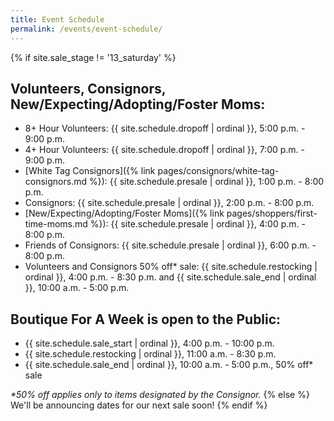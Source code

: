 ```yaml
---
title: Event Schedule
permalink: /events/event-schedule/
---
```


{% if site.sale_stage != '13_saturday' %}
## Volunteers, Consignors, New/Expecting/Adopting/Foster Moms:

* 8+ Hour Volunteers: {{ site.schedule.dropoff | ordinal }}, 5:00 p.m. - 9:00 p.m.
* 4+ Hour Volunteers: {{ site.schedule.dropoff | ordinal }}, 7:00 p.m. - 9:00 p.m.
* [White Tag Consignors]({% link pages/consignors/white-tag-consignors.md %}): {{ site.schedule.presale | ordinal }}, 1:00 p.m. - 8:00 p.m.
* Consignors: {{ site.schedule.presale | ordinal }}, 2:00 p.m. - 8:00 p.m.
* [New/Expecting/Adopting/Foster Moms]({% link pages/shoppers/first-time-moms.md %}): {{ site.schedule.presale | ordinal }}, 4:00 p.m. - 8:00 p.m.
* Friends of Consignors: {{ site.schedule.presale | ordinal }}, 6:00 p.m. - 8:00 p.m.
* Volunteers and Consignors 50% off* sale: {{ site.schedule.restocking | ordinal }}, 4:00 p.m. - 8:30 p.m. and {{ site.schedule.sale_end | ordinal }}, 10:00 a.m. - 5:00 p.m.

## Boutique For A Week is open to the Public:

* {{ site.schedule.sale_start | ordinal }}, 4:00 p.m. - 10:00 p.m.
* {{ site.schedule.restocking | ordinal }}, 11:00 a.m. - 8:30 p.m.
* {{ site.schedule.sale_end | ordinal }}, 10:00 a.m. - 5:00 p.m., 50% off* sale

_*50% off applies only to items designated by the Consignor._
{% else %}
We'll be announcing dates for our next sale soon!
{% endif %}
